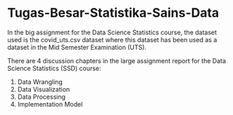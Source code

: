 # Tugas-Besar-Statistika-Sains-Data
In the big assignment for the Data Science Statistics course, the dataset used is the covid_uts.csv dataset where this dataset has been used as a dataset in the Mid Semester Examination (UTS).

There are 4 discussion chapters in the large assignment report for the Data Science Statistics (SSD) course:
1. Data Wrangling
2. Data Visualization 
3. Data Processing 
4. Implementation Model
